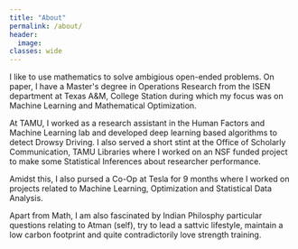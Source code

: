 ```yaml
---
title: "About"
permalink: /about/
header:
  image:
classes: wide
---
```


I like to use mathematics to solve ambigious open-ended problems. On paper, I have a Master's degree in Operations Research from the ISEN department at Texas A&M, College Station during which my focus was on Machine Learning and Mathematical Optimization.

At TAMU, I worked as a research assistant in the Human Factors and Machine Learning lab and developed deep learning based algorithms to detect Drowsy Driving. I also served a short stint at the Office of Scholarly Communication, TAMU Libraries where I worked on an NSF funded project to make some Statistical Inferences about researcher performance.

Amidst this, I also pursed a Co-Op at Tesla for 9 months where I worked on projects related to Machine Learning, Optimization and Statistical Data Analysis.

Apart from Math, I am also fascinated by Indian Philosphy particular questions relating to Atman (self), try to lead a sattvic lifestyle, maintain a low carbon footprint and quite contradictorily love strength training.
